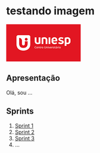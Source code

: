 # testando imagem
![imagem](logo-iesp.jpg)

## Apresentação

Olá, sou ...


## Sprints 

1. [Sprint 1](Sprint%201/README.md)
2. [Sprint 2](Sprint%202/README.md)
3. [Sprint 3](Sprint%203/README.md)
4. ...

